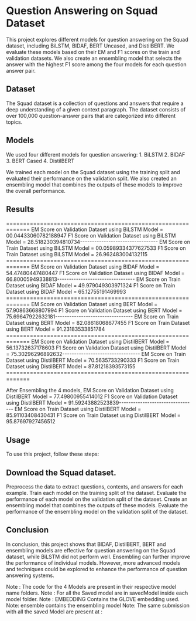 # Question Answering on Squad Dataset
This project explores different models for question answering on the Squad dataset, including BiLSTM, BIDAF, BERT Uncased, and DistilBERT. We evaluate these models based on their EM and F1 scores on the train and validation datasets. We also create an ensembling model that selects the answer with the highest F1 score among the four models for each question answer pair.

## Dataset
The Squad dataset is a collection of questions and answers that require a deep understanding of a given context paragraph. The dataset consists of over 100,000 question-answer pairs that are categorized into different topics.

## Models
We used four different models for question answering:
    1. BiLSTM
    2. BIDAF
    3. BERT Cased
    4. DistilBERT

We trained each model on the Squad dataset using the training split and evaluated their performance on the validation split. We also created an ensembling model that combines the outputs of these models to improve the overall performance.

## Results
=============================================================​
EM Score on Validation Dataset using BiLSTM Model = 00.04433060782188947​
F1 Score on Validation Dataset using BiLSTM Model = 28.518230394810734​
---------------------------------​
EM Score on Train Dataset using BiLSTM Model = 00.05989334377627533​
F1 Score on Train Dataset using BiLSTM Model = 26.962483004132115​
=============================================================​
EM Score on Validation Dataset using BIDAF Model = 54.47480447480447​
F1 Score on Validation Dataset using BIDAF Model = 66.80005949338813​
---------------------------------​
EM Score on Train Dataset using BIDAF Model = 49.979049303971324​
F1 Score on Train Dataset using BIDAF Model = 65.12755191469993​
=============================================================​
EM Score on Validation Dataset using BERT Model = 57.90863668807994​
F1 Score on Validation Dataset using BERT Model = 75.69647922632181​
---------------------------------​
EM Score on Train Dataset using BERT Model = 82.08618068677455​
F1 Score on Train Dataset using BERT Model = 91.23183533851784​
=============================================================​
EM Score on Validation Dataset using DistilBERT Model = 56.13732637178603​
F1 Score on Validation Dataset using DistilBERT Model = 75.30296296892632​
---------------------------------​
EM Score on Train Dataset using DistilBERT Model = 70.5635733290333​
F1 Score on Train Dataset using DistilBERT Model = 87.81218393573155​
=============================================================​


After Ensembling the 4 models, 
EM Score on Validation Dataset using DistilBERT Model = 77.49800955414012​
F1 Score on Validation Dataset using DistilBERT Model = 91.59243882523839​
---------------------------------​
EM Score on Train Dataset using DistilBERT Model = 85.91103408430431​
F1 Score on Train Dataset using DistilBERT Model = 95.87697927456512​


## Usage
To use this project, follow these steps:

## Download the Squad dataset.
Preprocess the data to extract questions, contexts, and answers for each example.
Train each model on the training split of the dataset.
Evaluate the performance of each model on the validation split of the dataset.
Create an ensembling model that combines the outputs of these models.
Evaluate the performance of the ensembling model on the validation split of the dataset.

## Conclusion
In conclusion, this project shows that BIDAF, DistilBERT, BERT and ensembling models are effective for question answering on the Squad dataset, while BiLSTM did not perform well. Ensembling can further improve the performance of individual models. However, more advanced models and techniques could be explored to enhance the performance of question answering systems.


Note : The code for the 4 Models are present in their respective model name folders.
Note : For all the Saved model are in savedModel inside each model folder.
Note : EMBEDDING Contains the GLOVE embedding used.
Note:  ensemble contains the ensembling model
Note: The same submission with all the saved Model are present at : 
